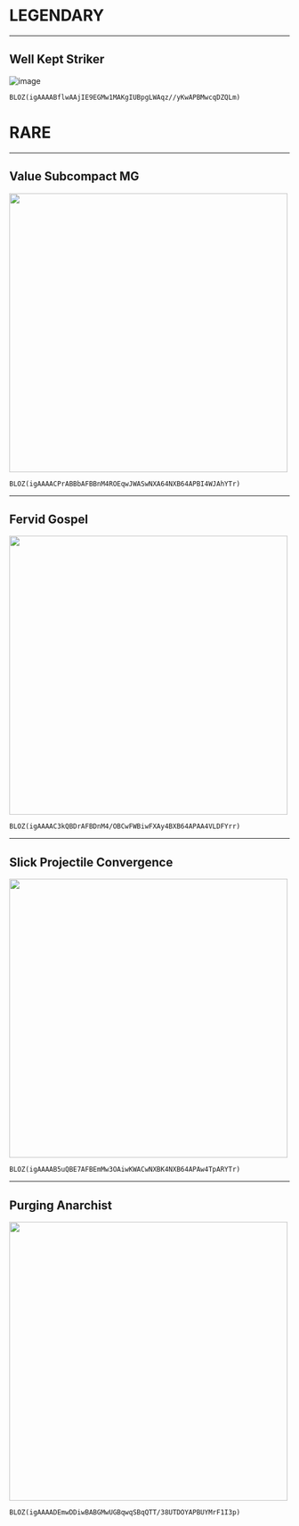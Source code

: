 # LEGENDARY
---

## Well Kept Striker

![image](file://images/Well_Kept_Striker.jpg)

`BLOZ(igAAAABflwAAjIE9EGMw1MAKgIUBpgLWAqz//yKwAPBMwcqDZQLm)`

# RARE
---

## Value Subcompact MG

<img src="file://images/Value_Subcompact_MG.jpg" width="500"/>

`BLOZ(igAAAACPrABBbAFBBnM4ROEqwJWASwNXA64NXB64APBI4WJAhYTr)`

---

## Fervid Gospel

<img src="file://images/Fervid_Gospel.jpg" width="500" />

`BLOZ(igAAAAC3kQBDrAFBDnM4/OBCwFWBiwFXAy4BXB64APAA4VLDFYrr)`

---

## Slick Projectile Convergence

<img src="file://images/Slick_Projectile_Convergence.jpg" width="500" />

`BLOZ(igAAAAB5uQBE7AFBEmMw3OAiwKWACwNXBK4NXB64APAw4TpARYTr)`

---


## Purging Anarchist

<img src="file://images/Purging_Anarchist.jpg" width="500" />

`BLOZ(igAAAADEmwDDiwBABGMwUGBqwqSBqQTT/38UTDOYAPBUYMrF1I3p)`
